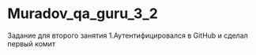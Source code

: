 # Muradov_qa_guru_3_2
Задание для второго занятия
1.Аутентифицировался в GitHub и сделал первый комит

